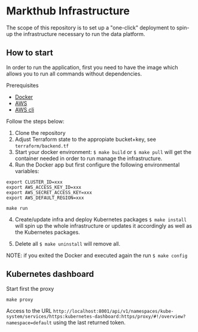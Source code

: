 # Markthub Infrastructure

The scope of this repository is to set up a "one-click" deployment to spin-up the infrastructure necessary to run the data platform.

## How to start

In order to run the application, first you need to have the image which allows you to run all commands without dependencies.

Prerequisites

- [Docker](https://www.docker.com/)
- [AWS](https://aws.amazon.com/)
- [AWS cli](https://aws.amazon.com/cli/)

Follow the steps below:

1. Clone the repository
2. Adjust Terraform state to the appropiate bucket+key, see `terraform/backend.tf`
3. Start your docker environment: `$ make build` or `$ make pull` will get the container needed in order to run manage the infrastructure.
4. Run the Docker app but first configure the following environmental variables:

```
export CLUSTER_ID=xxx
export AWS_ACCESS_KEY_ID=xxx
export AWS_SECRET_ACCESS_KEY=xxx
export AWS_DEFAULT_REGION=xxx

make run
```

4. Create/update infra and deploy Kubernetes packages
`$ make install` will spin up the whole infrastructure or updates it accordingly as well as the Kubernetes packages.

5. Delete all
`$ make uninstall` will remove all.

NOTE: if you exited the Docker and executed again the run `$ make config` 

## Kubernetes dashboard

Start first the proxy
```
make proxy
```

Access to the URL `http://localhost:8001/api/v1/namespaces/kube-system/services/https:kubernetes-dashboard:https/proxy/#!/overview?namespace=default` using the last returned token.
